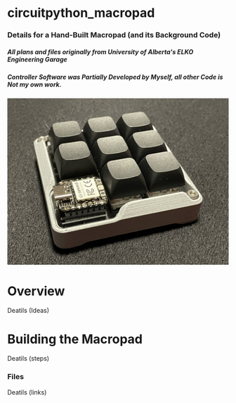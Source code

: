 # circuitpython_macropad
### Details for a Hand-Built Macropad (and its Background Code)
##### *All plans and files originally from University of Alberta's ELKO Engineering Garage*
##### *Controller Software was Partially Developed by Myself, all other Code is Not my own work.*
![END RESULT](./project_photos/MACROPAD_FINISHED_MID_DESK.jpg)
# Overview
Deatils (Ideas)

# Building the Macropad
Deatils (steps)

### Files
Deatils (links)
